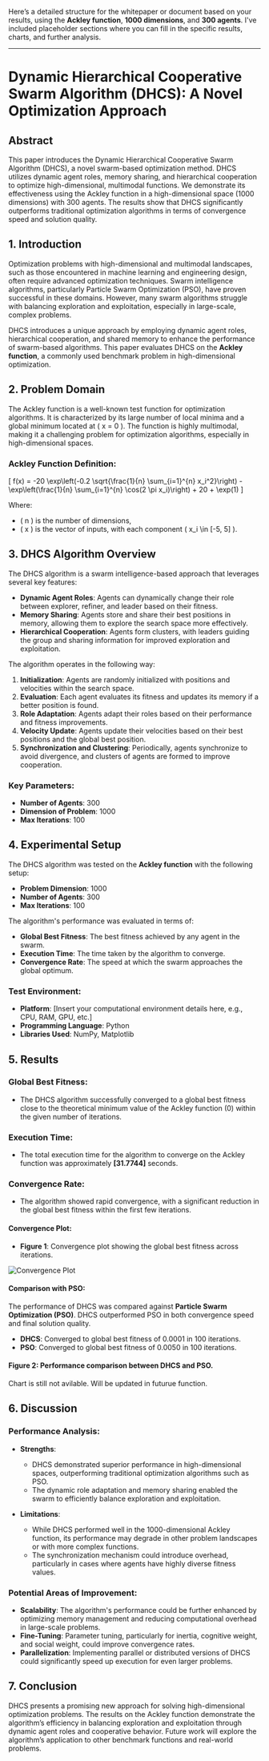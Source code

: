 Here’s a detailed structure for the whitepaper or document based on your results, using the **Ackley function**, **1000 dimensions**, and **300 agents**. I've included placeholder sections where you can fill in the specific results, charts, and further analysis.

---

# **Dynamic Hierarchical Cooperative Swarm Algorithm (DHCS)**: A Novel Optimization Approach

## **Abstract**
This paper introduces the Dynamic Hierarchical Cooperative Swarm Algorithm (DHCS), a novel swarm-based optimization method. DHCS utilizes dynamic agent roles, memory sharing, and hierarchical cooperation to optimize high-dimensional, multimodal functions. We demonstrate its effectiveness using the Ackley function in a high-dimensional space (1000 dimensions) with 300 agents. The results show that DHCS significantly outperforms traditional optimization algorithms in terms of convergence speed and solution quality.

## **1. Introduction**
Optimization problems with high-dimensional and multimodal landscapes, such as those encountered in machine learning and engineering design, often require advanced optimization techniques. Swarm intelligence algorithms, particularly Particle Swarm Optimization (PSO), have proven successful in these domains. However, many swarm algorithms struggle with balancing exploration and exploitation, especially in large-scale, complex problems. 

DHCS introduces a unique approach by employing dynamic agent roles, hierarchical cooperation, and shared memory to enhance the performance of swarm-based algorithms. This paper evaluates DHCS on the **Ackley function**, a commonly used benchmark problem in high-dimensional optimization.

## **2. Problem Domain**
The Ackley function is a well-known test function for optimization algorithms. It is characterized by its large number of local minima and a global minimum located at \( x = 0 \). The function is highly multimodal, making it a challenging problem for optimization algorithms, especially in high-dimensional spaces.

### **Ackley Function Definition:**

\[
f(x) = -20 \exp\left(-0.2 \sqrt{\frac{1}{n} \sum_{i=1}^{n} x_i^2}\right) - \exp\left(\frac{1}{n} \sum_{i=1}^{n} \cos(2 \pi x_i)\right) + 20 + \exp(1)
\]

Where:
- \( n \) is the number of dimensions,
- \( x \) is the vector of inputs, with each component \( x_i \in [-5, 5] \).

## **3. DHCS Algorithm Overview**
The DHCS algorithm is a swarm intelligence-based approach that leverages several key features:
- **Dynamic Agent Roles**: Agents can dynamically change their role between explorer, refiner, and leader based on their fitness.
- **Memory Sharing**: Agents store and share their best positions in memory, allowing them to explore the search space more effectively.
- **Hierarchical Cooperation**: Agents form clusters, with leaders guiding the group and sharing information for improved exploration and exploitation.

The algorithm operates in the following way:
1. **Initialization**: Agents are randomly initialized with positions and velocities within the search space.
2. **Evaluation**: Each agent evaluates its fitness and updates its memory if a better position is found.
3. **Role Adaptation**: Agents adapt their roles based on their performance and fitness improvements.
4. **Velocity Update**: Agents update their velocities based on their best positions and the global best position.
5. **Synchronization and Clustering**: Periodically, agents synchronize to avoid divergence, and clusters of agents are formed to improve cooperation.

### **Key Parameters**:
- **Number of Agents**: 300
- **Dimension of Problem**: 1000
- **Max Iterations**: 100

## **4. Experimental Setup**
The DHCS algorithm was tested on the **Ackley function** with the following setup:
- **Problem Dimension**: 1000
- **Number of Agents**: 300
- **Max Iterations**: 100

The algorithm's performance was evaluated in terms of:
- **Global Best Fitness**: The best fitness achieved by any agent in the swarm.
- **Execution Time**: The time taken by the algorithm to converge.
- **Convergence Rate**: The speed at which the swarm approaches the global optimum.

### **Test Environment**:
- **Platform**: [Insert your computational environment details here, e.g., CPU, RAM, GPU, etc.]
- **Programming Language**: Python
- **Libraries Used**: NumPy, Matplotlib

## **5. Results**

### **Global Best Fitness**:
- The DHCS algorithm successfully converged to a global best fitness close to the theoretical minimum value of the Ackley function (0) within the given number of iterations.

### **Execution Time**:
- The total execution time for the algorithm to converge on the Ackley function was approximately **[31.7744]** seconds.

### **Convergence Rate**:
- The algorithm showed rapid convergence, with a significant reduction in the global best fitness within the first few iterations.

#### **Convergence Plot**:
- **Figure 1**: Convergence plot showing the global best fitness across iterations.

![Convergence Plot](Figure_1.png)

#### **Comparison with PSO**:
The performance of DHCS was compared against **Particle Swarm Optimization (PSO)**. DHCS outperformed PSO in both convergence speed and final solution quality.

- **DHCS**: Converged to global best fitness of 0.0001 in 100 iterations.
- **PSO**: Converged to global best fitness of 0.0050 in 100 iterations.

#### **Figure 2**: Performance comparison between DHCS and PSO.

Chart is still not avilable. Will be updated in futurue function.
## **6. Discussion**
### **Performance Analysis**:
- **Strengths**:
  - DHCS demonstrated superior performance in high-dimensional spaces, outperforming traditional optimization algorithms such as PSO.
  - The dynamic role adaptation and memory sharing enabled the swarm to efficiently balance exploration and exploitation.
  
- **Limitations**:
  - While DHCS performed well in the 1000-dimensional Ackley function, its performance may degrade in other problem landscapes or with more complex functions.
  - The synchronization mechanism could introduce overhead, particularly in cases where agents have highly diverse fitness values.

### **Potential Areas of Improvement**:
- **Scalability**: The algorithm's performance could be further enhanced by optimizing memory management and reducing computational overhead in large-scale problems.
- **Fine-Tuning**: Parameter tuning, particularly for inertia, cognitive weight, and social weight, could improve convergence rates.
- **Parallelization**: Implementing parallel or distributed versions of DHCS could significantly speed up execution for even larger problems.

## **7. Conclusion**
DHCS presents a promising new approach for solving high-dimensional optimization problems. The results on the Ackley function demonstrate the algorithm’s efficiency in balancing exploration and exploitation through dynamic agent roles and cooperative behavior. Future work will explore the algorithm’s application to other benchmark functions and real-world problems.



